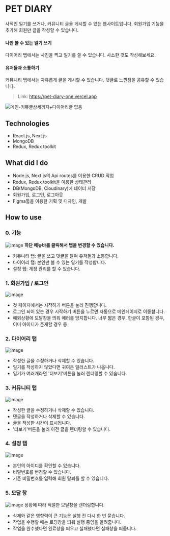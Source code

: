 # PET DIARY
사적인 일기를 쓰거나, 커뮤니티 글을 게시할 수 있는 웹사이트입니다. 회원가입 기능을 추가해 회원만 글을 작성할 수 있습니다. 

#### 나만 볼 수 있는 일기 쓰기
다이어리 탭에서는 사진을 찍고 일기를 쓸 수 있습니다. 사소한 것도 작성해보세요.

#### 유저들과 소통하기
커뮤니티 탭에서는 자유롭게 글을 게시할 수 있습니다.
댓글로 느낀점을 공유할 수 있습니다. 

> Link: https://pet-diary-one.vercel.app

![메인-커뮤글상세까지+다이어리글 없음](https://user-images.githubusercontent.com/94767408/174482301-ac63afd7-6ccf-4281-9ee8-eb7d202a2c9e.gif)

## Technologies
- React.js, Next.js
- MongoDB
- Redux, Redux toolkit

## What did I do
- Node.js, Next.js의 Api routes를 이용한 CRUD 작업
- Redux, Redux toolkit을 이용한 상태관리
- DB(MongoDB, Cloudinary)에 데이터 저장
- 회원가입, 로그인, 로그아웃
- Figma툴을 이용한 기획 및 디자인, 개발

## How to use
### 0. 기능
![image](https://user-images.githubusercontent.com/94767408/174484161-86a66e74-6234-49f6-a4de-ec5cfed87474.png)
**하단 메뉴바를 클릭해서 탭을 변경할 수 있습니다.**
- 커뮤니티 탭: 글을 쓰고 댓글을 달며 유저들과 소통합니다.
- 다이어리 탭: 본인만 볼 수 있는 일기를 작성합니다.
- 설정 탭: 계정 관리를 할 수 있습니다.

### 1. 회원가입 / 로그인
![image](https://user-images.githubusercontent.com/94767408/174483239-6869792a-fc98-4319-9363-3d5358818f87.png)
- 첫 페이지에서는 시작하기 버튼을 눌러 진행합니다.
- 로그인 되어 있는 경우 시작하기 버튼을 누르면 자동으로 메인페이지로 이동합니다. 
- 예외상황에 모달창을 띄워 에러를 방지합니다. 
너무 짧은 경우, 한글이 포함된 경우, 이미 아이디가 존재할 경우 등

### 2. 다이어리 탭
![image](https://user-images.githubusercontent.com/94767408/174484710-3705584b-f719-4495-ba01-029969f23544.png)
- 작성한 글을 수정하거나 삭제할 수 있습니다.
- 일기를 작성하지 않았다면 귀여운 일러스트가 나옵니다.
- 일기가 여러개라면 '더보기'버튼을 눌러 렌더링할 수 있습니다.

### 3. 커뮤니티 탭
![image](https://user-images.githubusercontent.com/94767408/174484678-41fd1da2-e062-4ea3-a688-48c4c2a4fbce.png)
- 작성한 글을 수정하거나 삭제할 수 있습니다.
- 댓글을 작성하거나 삭제할 수 있습니다.
- 글을 작성한 시간이 표시됩니다.
- '더보기'버튼을 눌러 이전 글을 렌더링할 수 있습니다.

### 4. 설정 탭
![image](https://user-images.githubusercontent.com/94767408/174484325-64509989-1ef1-4e40-a992-d258f0637f45.png)
- 본인의 아이디를 확인할 수 있습니다.
- 비밀번호를 변경할 수 있습니다.
- 기존 비밀번호를 입력해 회원 탈퇴를 할 수 있습니다.

### 5. 모달 창
![image](https://user-images.githubusercontent.com/94767408/174484287-4341e398-4e61-4220-8088-561465477899.png)
상황에 따라 적절한 모달창을 렌더링합니다.
- 삭제와 같은 영향력이 큰 기능은 실행 전 다시 한 번 묻습니다.
- 작업을 수행할 때는 로딩창을 띄워 실행 중임을 알려줍니다.
- 작업을 완수했다면 완료창을 띄우고 실패했다면 실패창을 띄웁니다. 
